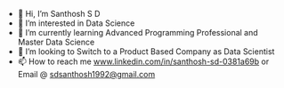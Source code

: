 - 👋 Hi, I’m Santhosh S D
- 👀 I’m interested in Data Science
- 🌱 I’m currently learning Advanced Programming Professional and Master Data Science
- 💞️ I’m looking to Switch to a Product Based Company as Data Scientist
- 📫 How to reach me www.linkedin.com/in/santhosh-sd-0381a69b or Email @ sdsanthosh1992@gmail.com
<!---
SanthoshDhamodharan/SanthoshDhamodharan is a ✨ special ✨ repository because its `README.md` (this file) appears on your GitHub profile.
You can click the Preview link to take a look at your changes.
--->
